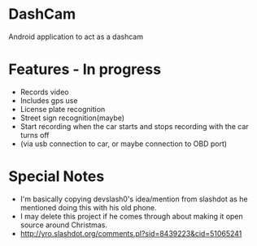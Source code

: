 DashCam
=======

Android application to act as a dashcam

Features - In progress
========

 - Records video
 - Includes gps use
 - License plate recognition
 - Street sign recognition(maybe)
 - Start recording when the car starts and stops recording with the car turns off
 - (via usb connection to car, or maybe connection to OBD port)

Special Notes
=============
 - I'm basically copying devslash0's idea/mention from slashdot as he mentioned doing this with his old phone.
 - I may delete this project if he comes through about making it open source around Christmas.
 - http://yro.slashdot.org/comments.pl?sid=8439223&cid=51065241
